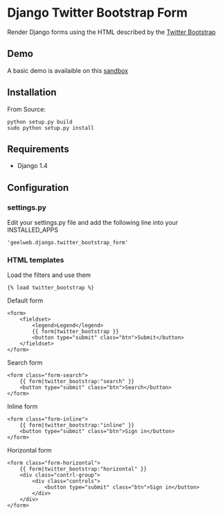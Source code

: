 # Django Twitter Bootstrap Form

Render Django forms using the HTML described by the [Twitter Bootstrap](http://twitter.github.com/bootstrap/base-css.html#forms)

## Demo

A basic demo is availaible on this [sandbox](http://django-sandbox.geelweb.org/twitter-bootstrap-form)

## Installation

From Source:

    python setup.py build
	sudo python setup.py install

## Requirements

 * Django 1.4

## Configuration

### settings.py

Edit your settings.py file and add the following line into your INSTALLED_APPS

    'geelweb.django.twitter_bootstrap_form'

### HTML templates

Load the filters and use them

    {% load twitter_bootstrap %}

Default form

    <form>
        <fieldset>
            <legend>Legend</legend>
            {{ form|twitter_bootstrap }}
            <button type="submit" class="btn">Submit</button>
        </fieldset>
    </form>

Search form

    <form class="form-search">
        {{ form|twitter_bootstrap:"search" }}
        <button type="submit" class="btn">Search</button>
    </form>

Inline form

    <form class="form-inline">
        {{ form|twitter_bootstrap:"inline" }}
        <button type="submit" class="btn">Sign in</button>
    </form>

Horizontal form

    <form class="form-horizontal">
        {{ form|twitter_bootstrap:"horizontal" }}
        <div class="contrl-group">
            <div class="controls">
                <button type="submit" class="btn">Sign in</button>
            </div>
        </div>
    </form>


